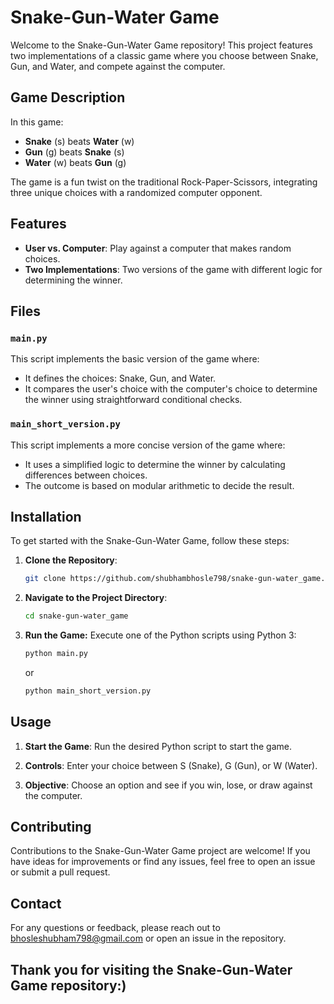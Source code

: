 # Snake-Gun-Water Game

Welcome to the Snake-Gun-Water Game repository! This project features two implementations of a classic game where you choose between Snake, Gun, and Water, and compete against the computer.

## Game Description

In this game:
- **Snake** (s) beats **Water** (w)
- **Gun** (g) beats **Snake** (s)
- **Water** (w) beats **Gun** (g)

The game is a fun twist on the traditional Rock-Paper-Scissors, integrating three unique choices with a randomized computer opponent.

## Features

- **User vs. Computer**: Play against a computer that makes random choices.
- **Two Implementations**: Two versions of the game with different logic for determining the winner.

## Files

### `main.py`

This script implements the basic version of the game where:
- It defines the choices: Snake, Gun, and Water.
- It compares the user's choice with the computer's choice to determine the winner using straightforward conditional checks.

### `main_short_version.py`

This script implements a more concise version of the game where:
- It uses a simplified logic to determine the winner by calculating differences between choices.
- The outcome is based on modular arithmetic to decide the result.

## Installation

To get started with the Snake-Gun-Water Game, follow these steps:

1. **Clone the Repository**:
   ```bash
   git clone https://github.com/shubhambhosle798/snake-gun-water_game.git
2. **Navigate to the Project Directory**:
   ```bash
   cd snake-gun-water_game
   ```
3. **Run the Game:**
   Execute one of the Python scripts using Python 3:
   ```bash
   python main.py
   ```
   or
   ```bash
   python main_short_version.py
   ```

## Usage

1. **Start the Game**:
   Run the desired Python script to start the game.

2. **Controls**:
   Enter your choice between S (Snake), G (Gun), or W (Water).

3. **Objective**:
   Choose an option and see if you win, lose, or draw against the computer.

## Contributing
Contributions to the Snake-Gun-Water Game project are welcome! If you have ideas for improvements or find any issues, feel free to open an issue or submit a pull request.

## Contact
For any questions or feedback, please reach out to bhosleshubham798@gmail.com or open an issue in the repository.

## Thank you for visiting the Snake-Gun-Water Game repository:)
